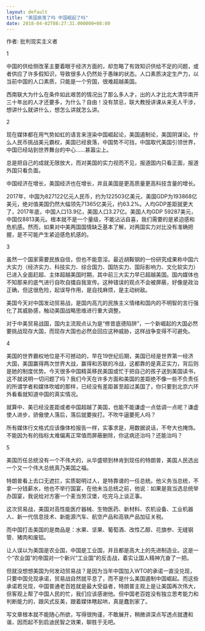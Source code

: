 ```yaml
---
layout: default
title: "美国衰落了吗 中国崛起了吗"
date: 2018-04-02T08:27:31.000000+08:00
---
```


作者: 批判现实主义者

1

中国的供给侧改革主要着眼于经济方面的，却忽略了有效知识供给不足的问题，或者供应了许多假知识，导致很多人仍然处于愚昧的状态。人口素质决定生产力，以当前中国的人口素质，只能是一个穷国，很难超越美国。

西南联大为什么在条件如此艰苦的情况出了那么多人才，出的人才比北大清华南开三十年出的人才还要多，为什么？自由！没有禁忌，联大教授讲课从来无人干涉，想讲什么就讲什么，想怎么讲就怎么讲。

2

现在媒体都在用气势如虹的语言来渲染中国崛起论，美国遏制论，美国阴谋论。什么人民币挑战美元霸权，美国已经衰落，中国势不可挡，中国取代美国引领世界，中国已经站到世界舞台的中心……甚嚣尘上。

总是把自己的成就无限放大，而对美国的实力视而不见，报道国内只看正面，报道外国只看负面。

中国经济在增长，美国经济也在增长，并且美国是更高质量更高科技含量的增长。

2017年，中国为827122亿元人民币，约为122503亿美元，美国GDP为193868亿美元，绝对值美国仍然大幅领先71365亿美元，约63.2%。人均GDP差距就更大了，2017年底，中国人口13.9亿，美国人口3.27亿。美国人均GDP 59287美元，中国仅8813美元。根本就不是一个量级，不能沾沾自喜，我们需要的是紧迫感和危机感。然而，如果对中美两国国情缺乏基本了解，对两国实力对比没有准确把握，是不可能产生紧迫感危机感的。

3

虽然一个国家需要民族自信，但也不能意淫。最近胡鞍钢的一份研究成果称中国六大实力（经济实力、科技实力、综合国力、国防实力、国际影响力、文化软实力）已进入全面赶超、主体超越美国时期，其中前三大实力早已超越美国。国内媒体也不知那来的底气进行自吹自擂自我宣传。这种错误的观点不会被屏蔽，好像是政治正确，但这很危险，起误导作用，是自找麻烦，是主动树敌。

美国今天对中国发动贸易战，是国内高亢的民族主义情绪和国内的不明智的言行强化了其威胁感，触动美国战略思维进行重大调整。

对于中美贸易战国，国内主流观点认为是“修昔底德陷阱”，一个新崛起的大国必然要挑战现存大国，而现存大国也必然会回应这种威胁，这样战争变得不可避免。

4

美国的世界霸权地位是不可撼动的，早在19世纪后期，美国已经是世界第一经济大国，美国赢得两次世界大战，赢得和苏联的冷战，这都靠的是真正实力，背后则是她的制度优势。今天很多中国精英移民美国或忙于把自己的孩子送到美国读书，这不就说明一切问题了吗？我们今天在许多方面和美国的差距绝不像一些不负责任的所谓学者和媒体吹嘘的那样，已经没有差距甚至超过美国了，你只要到北京六环外看看就知道中国的真实情况。

就算中、美已经没差距或者中国超越了美国，也能不能谦虚一点低调一点呢？谦虚使人进步，骄傲使人落后，落后就要挨打。不吹牛逼要死人吗？

所有媒体行文格式应该像体检报告一样，实事求是，用数据说话，不夸大也掩饰。不能因为有的指标太难偏离正常值而屏蔽删除，你这病还治吗？还能治吗？

5

美国历任总统没有一个不伟大的，从华盛顿到林肯到现任的特朗普，美国人民选出一个又一个伟大总统真乃美国之福。

特朗普看上去口无遮拦，实质聪明过人，是特靠谱的一任总统。他义务当总统，不拿一分钱薪水，他也不举行国宴，在他未当总统之前，他说：如果是我当选总统举办国宴，我说给对方塞一个麦当劳汉堡，吃完马上谈正事。

这次贸易战，美国对高性能医疗器械、生物医药、新材料、农机设备、工业机器人、新一代信息技术、新能源汽车、航空产品和高铁产品加征关税。

而中国打击美国的是商品是：水果、坚果、葡萄酒、改性乙醇、花旗参、无缝钢管、猪肉和废铝。

让人误以为美国是农业国，中国是工业国，并且都是高大上的先进制造业。这是一个“农业国”的帝国对一个新兴“工业国”的反击战，着实让国人精神亢奋了一把。

但就没想想美国为何发动贸易战？是因为当年中国加入WTO的承诺一直没兑现，只要中国兑现承诺，贸易战自然就平息了，而不是什么美国遏制中国崛起。而这些承诺若兑现，中国普通老百姓就是最大受益者，特朗普主观上是让美国再次伟大，但客观上帮了中国人民的忙，我们应该感谢他。但中国老百姓没有独立思考能力和判断能力的，跟风式反美，跟着媒体瞎起哄，真是蠢到家了。

写文章根本就不能随心所欲，写得很拘谨，不敢展开，稍微讲深点写透点就遭和谐，因而起不到启迪民智之效果，聊胜于无吧。

